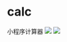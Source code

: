 # calc
小程序计算器
![](https://github.com/xintianyou/img-repository/blob/master/1.png)
![](https://github.com/xintianyou/img-repository/blob/master/2.png)

